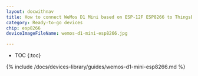 ```yaml
---
layout: docwithnav
title: How to connect WeMos D1 Mini based on ESP-12F ESP8266 to ThingsBoard?
category: Ready-to-go devices
chip: esp8266
deviceImageFileName: wemos-d1-mini-esp8266.jpg

---
```


* TOC
{:toc}

{% include /docs/devices-library/guides/wemos-d1-mini-esp8266.md %}
